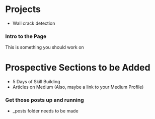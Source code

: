 # Projects
- Wall crack detection

### Intro to the Page
This is something you should work on

# Prospective Sections to be Added
- 5 Days of Skill Building
- Articles on Medium (Also, maybe a link to your Medium Profile)

### Get those posts up and running
- _posts folder needs to be made


